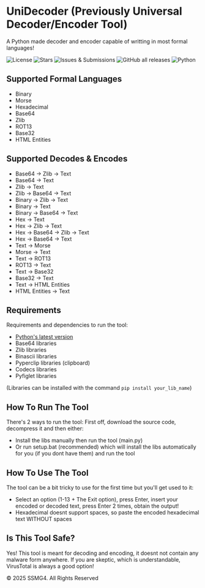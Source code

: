 # UniDecoder (Previously Universal Decoder/Encoder Tool)
A Python made decoder and encoder capable of writting in most formal languages!

![License](https://img.shields.io/github/license/SSMG4/Universal-Decoder-Encoder-Tool)
![Stars](https://img.shields.io/github/stars/SSMG4/Universal-Decoder-Encoder-Tool?style=social)
![Issues & Submissions](https://img.shields.io/github/issues/SSMG4/Universal-Decoder-Encoder-Tool)
![GitHub all releases](https://img.shields.io/github/downloads/SSMG4/Universal-Decoder-Encoder-Tool/total?label=Downloads&logo=github)
![Python](https://img.shields.io/badge/-Python-306998?logo=python&logoColor=yellow&style=flat)

## Supported Formal Languages
- Binary
- Morse
- Hexadecimal
- Base64
- Zlib
- ROT13
- Base32
- HTML Entities

## Supported Decodes & Encodes
- Base64 -> Zlib -> Text
- Base64 -> Text
- Zlib -> Text
- Zlib -> Base64 -> Text
- Binary -> Zlib -> Text
- Binary -> Text
- Binary -> Base64 -> Text
- Hex -> Text
- Hex -> Zlib -> Text
- Hex -> Base64 -> Zlib -> Text
- Hex -> Base64 -> Text
- Text -> Morse
- Morse -> Text
- Text -> ROT13
- ROT13 -> Text
- Text -> Base32
- Base32 -> Text
- Text -> HTML Entities
- HTML Entities -> Text

## Requirements
Requirements and dependencies to run the tool:
- [Python's latest version](https://www.python.org/)
- Base64 libraries
- Zlib libraries
- Binascii libraries
- Pyperclip libraries (clipboard)
- Codecs libraries
- Pyfiglet libraries

(Libraries can be installed with the command ```pip install your_lib_name```)

## How To Run The Tool
There's 2 ways to run the tool:
First off, download the source code, decompress it and then either:
- Install the libs manually then run the tool (main.py)
- Or run setup.bat (recommended) which will install the libs automatically for you (if you dont have them) and run the tool

## How To Use The Tool
The tool can be a bit tricky to use for the first time but you'll get used to it:
- Select an option (1-13 + The Exit option), press Enter, insert your encoded or decoded text, press Enter 2 times, obtain the output!
- Hexadecimal doesnt support spaces, so paste the encoded hexadecimal text WITHOUT spaces

## Is This Tool Safe?
Yes! This tool is meant for decoding and encoding, it doesnt not contain any malware form anywhere.
If you are skeptic, which is understandable, VirusTotal is always a good option!

&copy; 2025 SSMG4. All Rights Reserved
